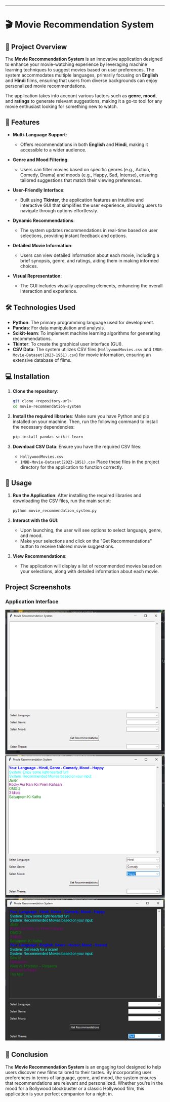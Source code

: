 
---

# 🎬 Movie Recommendation System

## 📖 Project Overview
The **Movie Recommendation System** is an innovative application designed to enhance your movie-watching experience by leveraging machine learning techniques to suggest movies based on user preferences. The system accommodates multiple languages, primarily focusing on **English** and **Hindi** films, ensuring that users from diverse backgrounds can enjoy personalized movie recommendations.

The application takes into account various factors such as **genre**, **mood**, and **ratings** to generate relevant suggestions, making it a go-to tool for any movie enthusiast looking for something new to watch.

## 🌟 Features
- **Multi-Language Support**: 
  - Offers recommendations in both **English** and **Hindi**, making it accessible to a wider audience.

- **Genre and Mood Filtering**: 
  - Users can filter movies based on specific genres (e.g., Action, Comedy, Drama) and moods (e.g., Happy, Sad, Intense), ensuring tailored suggestions that match their viewing preferences.

- **User-Friendly Interface**: 
  - Built using **Tkinter**, the application features an intuitive and interactive GUI that simplifies the user experience, allowing users to navigate through options effortlessly.

- **Dynamic Recommendations**: 
  - The system updates recommendations in real-time based on user selections, providing instant feedback and options.

- **Detailed Movie Information**: 
  - Users can view detailed information about each movie, including a brief synopsis, genre, and ratings, aiding them in making informed choices.

- **Visual Representation**: 
  - The GUI includes visually appealing elements, enhancing the overall interaction and experience.

## 🛠️ Technologies Used
- **Python**: The primary programming language used for development.
- **Pandas**: For data manipulation and analysis.
- **Scikit-learn**: To implement machine learning algorithms for generating recommendations.
- **Tkinter**: To create the graphical user interface (GUI).
- **CSV Data**: The system utilizes CSV files (`HollywoodMovies.csv` and `IMDB-Movie-Dataset(2023-1951).csv`) for movie information, ensuring an extensive database of films.

## 💻 Installation
1. **Clone the repository**:
   ```bash
   git clone <repository-url>
   cd movie-recommendation-system
   ```

2. **Install the required libraries**:
   Make sure you have Python and pip installed on your machine. Then, run the following command to install the necessary dependencies:
   ```bash
   pip install pandas scikit-learn
   ```

3. **Download CSV Data**:
   Ensure you have the required CSV files:
   - `HollywoodMovies.csv`
   - `IMDB-Movie-Dataset(2023-1951).csv`
   Place these files in the project directory for the application to function correctly.

## 🚀 Usage
1. **Run the Application**:
   After installing the required libraries and downloading the CSV files, run the main script:
   ```bash
   python movie_recommendation_system.py
   ```

2. **Interact with the GUI**:
   - Upon launching, the user will see options to select language, genre, and mood.
   - Make your selections and click on the "Get Recommendations" button to receive tailored movie suggestions.

3. **View Recommendations**:
   - The application will display a list of recommended movies based on your selections, along with detailed information about each movie.

## Project Screenshots

### Application Interface
![Screenshot 1](https://raw.githubusercontent.com/aakritigarkoti/Recommendation_System/main/Screenshot%202024-10-26%20123715.png)
![Screenshot 2](https://raw.githubusercontent.com/aakritigarkoti/Recommendation_System/main/Screenshot%202024-10-26%20123738.png)
![Screenshot 3](https://raw.githubusercontent.com/aakritigarkoti/Recommendation_System/main/Screenshot%202024-10-26%20123812.png)



## 📝 Conclusion
The **Movie Recommendation System** is an engaging tool designed to help users discover new films tailored to their tastes. By incorporating user preferences in terms of language, genre, and mood, the system ensures that recommendations are relevant and personalized. Whether you're in the mood for a Bollywood blockbuster or a classic Hollywood film, this application is your perfect companion for a night in.

